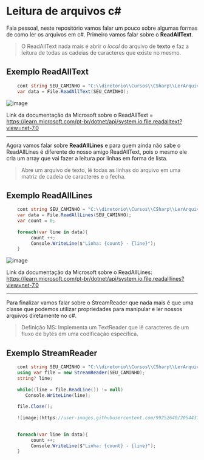 # Leitura de arquivos c#

Fala pessoal, neste repositório vamos falar um pouco sobre algumas formas de como ler os arquivos em c#.
Primeiro vamos falar sobre o **ReadAllText**.

> O ReadAllText nada mais é abrir o _local_ do arquivo de **texto** e faz a leitura de todas as cadeias de caracteres que existe no mesmo.

## Exemplo ReadAllText
```csharp
    cont string SEU_CAMINHO = "C:\\diretorio\\Cursos\\CSharp\\LerArquivoCSharp\\LerArquivosCSharp\\LerAquivoCSharp\\text-file.txt";
    var data = File.ReadAllText(SEU_CAMINHO);
```
![image](https://user-images.githubusercontent.com/99252640/205442524-f000417f-f0ff-454f-8c35-c2c89fb938bc.png)

Link da documentação da Microsoft sobre o ReadAllText = https://learn.microsoft.com/pt-br/dotnet/api/system.io.file.readalltext?view=net-7.0

----

Agora vamos falar sobre **ReadAllLines** e para quem ainda não sabe o ReadAllLines é diferente do nosso amigo ReadAllText, pois o mesmo ele cria um array que vai fazer a leitura por linhas em forma de lista.

> Abre um arquivo de texto, lê todas as linhas do arquivo em uma matriz de cadeia de caracteres e o fecha.

## Exemplo ReadAllLines
```csharp
    cont string SEU_CAMINHO = "C:\\diretorio\\Cursos\\CSharp\\LerArquivoCSharp\\LerArquivosCSharp\\LerAquivoCSharp\\text-file.txt";
    var data = File.ReadAllLines(SEU_CAMINHO);
    var count = 0;
    
    foreach(var line in data){
         count ++;
         Console.WriteLine($"Linha: {count} - {line}");
    }
```
![image](https://user-images.githubusercontent.com/99252640/205442917-efb90c7e-34ff-405f-95eb-c67335802268.png)

Link da documentação da Microsoft sobre o ReadAllLines: https://learn.microsoft.com/pt-br/dotnet/api/system.io.file.readalllines?view=net-7.0


----

Para finalizar vamos falar sobre o StreamReader que nada mais é que uma classe que podemos utilizar propriedades para manipular e ler nossos arquivos diretamente no c#.

> Definição MS: Implementa um TextReader que lê caracteres de um fluxo de bytes em uma codificação especifica.

## Exemplo StreamReader
```csharp
    cont string SEU_CAMINHO = "C:\\diretorio\\Cursos\\CSharp\\LerArquivoCSharp\\LerArquivosCSharp\\LerAquivoCSharp\\text-file.txt";
    using var file = new StreamReader(SEU_CAMINHO);
    string? line;
    
    while((line = file.ReadLine()) != null)
       Console.WriteLine(line);
       
    file.Close();
    
    ![image](https://user-images.githubusercontent.com/99252640/205443169-59f3c390-18db-4664-80b9-38041d40f0ab.png)

    
    foreach(var line in data){
         count ++;
         Console.WriteLine($"Linha: {count} - {line}");
    }
```
